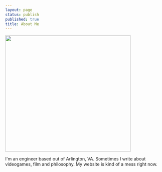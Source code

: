 ```yaml
---
layout: page
status: publish
published: true
title: About Me
---
```

<img src="{% link about/me.jpeg %}" width="400" height="370" class="alignright"/>

I'm an engineer based out of Arlington, VA. Sometimes I write about videogames, film and philosophy. My website is kind of a mess right now.
